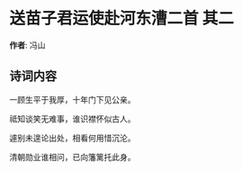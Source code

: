 # 送苗子君运使赴河东漕二首  其二

**作者**: 冯山

## 诗词内容

一顾生平于我厚，十年门下见公亲。

祗知谈笑无难事，谁识襟怀似古人。

遽别未遑论出处，相看何用惜沉沦。

清朝勋业谁相问，已向籓篱托此身。

